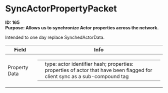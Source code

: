 # SyncActorPropertyPacket

**ID: 165**  
**Purpose: Allows us to synchronize Actor properties across the network.**  

Intended to one day replace SynchedActorData.

<table><thead><tr><th>Field</th><th>Info</th></tr></thead><tbody>
<tr><td>Property Data</td><td><table><tbody><tr><td></td><td>type: actor identifier hash; properties: properties of actor that have been flagged for client sync as a sub-compound tag</td></tr></tbody></table></td></tr>
</tbody></table>